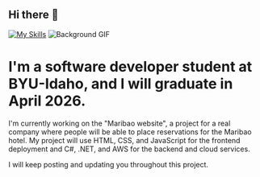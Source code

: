 ## Hi there 👋
[![My Skills](https://skillicons.dev/icons?i=js,html,css,wasm)](https://skillicons.dev)
![Background GIF](https://www.pinterest.com/pin/155303888050464926/)


<!--
**Daniel25TE/Daniel25Te** is a ✨ _special_ ✨ repository because its `README.md` (this file) appears on your GitHub profile.

Here are some ideas to get you started:

- 🔭 I’m currently working on ...
- 🌱 I’m currently learning ...
- 👯 I’m looking to collaborate on ...
- 🤔 I’m looking for help with ...
- 💬 Ask me about ...
- 📫 How to reach me: ...
- 😄 Pronouns: ...
- ⚡ Fun fact: ...
-->
# I'm a software developer student at BYU-Idaho, and I will graduate in April 2026.
I'm currently working on the "Maribao website", a project for a real company where people will be able to place reservations for the Maribao hotel. My project will use HTML, CSS, and JavaScript for the frontend deployment and C#, .NET, and AWS for the backend and cloud services.

I will keep posting and updating you throughout this project.
